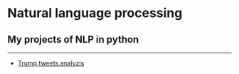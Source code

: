 # Natural language processing

## My projects of NLP in python
---
- [Trump tweets analyzis](https://github.com/Henrique-Gaspar/Natural_language_processing/blob/main/Trump_tweets.ipynb)
